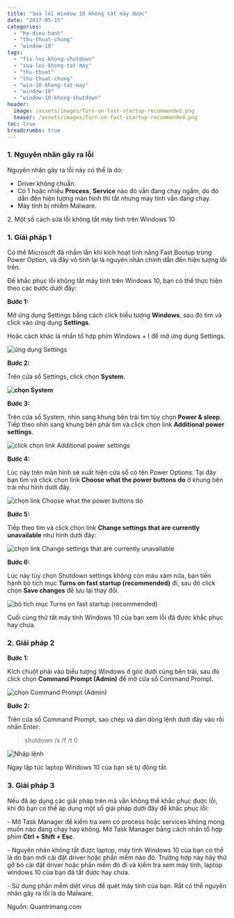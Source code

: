 ```yaml
---
title: "Sửa lỗi Window 10 không tắt máy được"
date: "2017-05-15"
categories: 
  - "he-dieu-hanh"
  - "thu-thuat-chung"
  - "window-10"
tags: 
  - "fix-loi-khong-shutdown"
  - "sua-loi-khong-tat-may"
  - "thu-thuat"
  - "thu-thuat-chung"
  - "win-10-khong-tat-may"
  - "window-10"
  - "window-10-khong-shutdown"
header:
  image: /assets/images/Turn-on-fast-startup-recommended.png
  teaser: /assets/images/Turn-on-fast-startup-recommended.png
toc: true
breadcrumbs: true
---
```


### 1\. Nguyên nhân gây ra lỗi

Nguyên nhân gây ra lỗi này có thể là do:

- Driver không chuẩn.
- Có 1 hoặc nhiều **Process**, **Service** nào đó vẫn đang chạy ngầm, do đó dẫn đến hiện tượng màn hình thì tắt nhưng máy tính vẫn đang chạy.
- Máy tính bị nhiễm Malware.

2\. Một số cách sửa lỗi không tắt máy tính trên Windows 10

### 1\. Giải pháp 1

Có thể Microsoft đã nhầm lẫn khi kích hoạt tính năng Fast Bootup trong Power Option, và đây vô tình lại là nguyên nhân chính dẫn đến hiện tượng lỗi trên.

Để khắc phục lỗi không tắt máy tính trên Windows 10, bạn có thể thực hiện theo các bước dưới đây:

**Bước 1:**

Mở ứng dụng Settings bằng cách click biểu tượng **Windows**, sau đó tìm và click vào ứng dụng **Settings.**

Hoặc cách khác là nhấn tổ hợp phím Windows + I để mở ứng dụng Settings.

![ứng dụng Settings](/assets/images/setting-windows-10.png "ứng dụng Settings")

**Bước 2:**

Trên cửa sổ Settings, click chọn **System.**

**![chọn System](/assets/images/system-1.png "chọn System")**

**Bước 3:**

Trên cửa sổ System, nhìn sang khung bên trái tìm tùy chọn **Power & sleep**. Tiếp theo nhìn sang khung bên phải tìm và click chọn link **Additional power settings**.

![click chọn link Additional power settings](/assets/images/Power-and-sleep-1.png "click chọn link Additional power settings")

**Bước 4:**

Lúc này trên màn hình sẽ xuất hiện cửa sổ có tên Power Options. Tại đây bạn tìm và click chọn link **Choose what the power buttons** **do** ở khung bên trái như hình dưới đây.

![ chọn link Choose what the power buttons do](/assets/images/Choose-what-the-power-buttons-do-1.png " chọn link Choose what the power buttons do")

**Bước 5:**

Tiếp theo tìm và click chọn link **Change settings that are currently unavailable** như hình dưới đây:

![chọn link Change settings that are currently unavailable ](/assets/images/Change-settings-that-are-currently-unavailable.png "chọn link Change settings that are currently unavailable ")

**Bước 6:**

Lúc này tùy chọn Shutdown settings không còn màu xám nữa, bạn tiến hành bỏ tích mục **Turns on fast startup (recommended)** đi, sau đó click chọn **Save changes** để lưu lại thay đổi.

![ bỏ tích mục Turns on fast startup (recommended) ](/assets/images/Turn-on-fast-startup-recommended.png " bỏ tích mục Turns on fast startup (recommended) ")

Cuối cùng thử tắt máy tính Windows 10 của bạn xem lỗi đã đựơc khắc phục hay chưa.

### 2\. Giải pháp 2

**Bước 1:**

Kích chuột phải vào biểu tượng Windows ở góc dưới cùng bên trái, sau đó click chọn **Command Prompt (Admin)** để mở cửa sổ Command Prompt.

![ chọn Command Prompt (Admin)](/assets/images/command-prompt-admin.png " chọn Command Prompt (Admin)")

**Bước 2:**

Trên cửa sổ Command Prompt, sao chép và dán dòng lệnh dưới đây vào rồi nhấn Enter:

> shutdown /s /f /t 0

![Nhập lệnh](/assets/images/lenh.png "Nhập lệnh")

Ngay lập tức laptop Windows 10 của bạn sẽ tự động tắt.

### 3\. Giải pháp 3

Nếu đã áp dụng các giải pháp trên mà vẫn không thể khắc phục được lỗi, khi đó bạn có thể áp dụng một số giải pháp dưới đây để khắc phục lỗi:

\- Mở Task Manager để kiểm tra xem có process hoặc services không mong muốn nào đang chạy hay không. Mở Task Manager bằng cách nhấn tổ hợp phím **Ctrl + Shift + Esc**.

\- Nguyên nhân không tắt được laptop, máy tính Windows 10 của bạn có thể là do bạn mới cài đặt driver hoặc phần mềm nào đó. Trường hợp này hãy thử gỡ bỏ cài đặt driver hoặc phần mềm đó đi và kiểm tra xem máy tính, laptop windows 10 của bạn đã tắt được hay chưa.

\- Sử dụng phần mềm diệt virus để quét máy tính của bạn. Rất có thể nguyên nhân gây ra lỗi là do Malware.

Nguồn: Quantrimang.com
